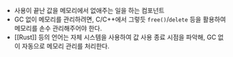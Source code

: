 - 사용이 끝난 값을 메모리에서 없애주는 일을 하는 컴포넌트
- GC 없이 메모리를 관리하려면, C/C++에서 그렇듯 `free()`/`delete` 등을 활용하여 메모리를 손수 관리해주어야 한다.
- [[Rust]] 등의 언어는 자체 시스템을 사용하여 값 사용 종료 시점을 파악해, GC 없이 자동으로 메모리 관리를 처리한다.